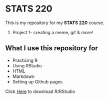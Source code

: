 # STATS 220
This is my repository for my **STATS 220** course.
1. Project 1- creating a meme, gif & more!

## What I use this repository for
* Practicing R
* Using RStudio 
* HTML
* Markdown
* Setting up Github pages

Click [Here](https://www.r-project.org/) to download R/RStudio
